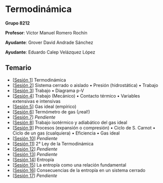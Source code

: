 # Termodinámica

**Grupo 8212**

**Profesor**: Víctor Manuel Romero Rochín

**Ayudante**: Grover David Andrade Sánchez

**Ayudante**: Eduardo Calep Velázquez López

## Temario

- [[Sesión 1](/Termodin%C3%A1mica/Sesi%C3%B3n%2001.pdf)] Termodinámica
- [[Sesión 2](/Termodin%C3%A1mica/Sesi%C3%B3n%2002.pdf)] Sistema cerrado o aislado • Presión (hidrostática) • Trabajo
- [[Sesión 3](/Termodin%C3%A1mica/Sesi%C3%B3n%2003.pdf)] Trabajo • Diagrama p-V
- [[Sesión 4](/Termodin%C3%A1mica/Sesi%C3%B3n%2004.pdf)] Trabajo (Mecánico) • Contacto térmico • Variables extensivas e intensivas
- [[Sesión 5](/Termodin%C3%A1mica/Sesi%C3%B3n%2005.pdf)] Gas ideal (empírico)
- [[Sesión 6](/Termodin%C3%A1mica/Sesi%C3%B3n%2006.pdf)] Termómetro de gas (¡real!)
- [[Sesión 7](/Termodin%C3%A1mica/Sesi%C3%B3n%2007.pdf)] _Pendiente_
- [[Sesión 8](/Termodin%C3%A1mica/Sesi%C3%B3n%2008.pdf)] Trabajo isotérmico y adiabático del gas ideal
- [[Sesión 9](/Termodin%C3%A1mica/Sesi%C3%B3n%2009.pdf)] Procesos (expansión o compresión) • Ciclo de S. Carnot • Ciclo de un gas (cualquiera) • Eficiencia • Gas ideal
- [[Sesión 10](/Termodin%C3%A1mica/Sesi%C3%B3n%2010.pdf)] _Pendiente_
- [[Sesión 11](/Termodin%C3%A1mica/Sesi%C3%B3n%2011.pdf)] 2° Ley de la Termodinámica
- [[Sesión 12](/Termodin%C3%A1mica/Sesi%C3%B3n%2012.pdf)] _Pendiente_
- [[Sesión 13](/Termodin%C3%A1mica/Sesi%C3%B3n%2013.pdf)] _Pendiente_
- [[Sesión 14](/Termodin%C3%A1mica/Sesi%C3%B3n%2014.pdf)] Entropía
- [[Sesión 15](/Termodin%C3%A1mica/Sesi%C3%B3n%2015.pdf)] La entropía como una relación fundamental
- [[Sesión 16](/Termodin%C3%A1mica/Sesi%C3%B3n%2016.pdf)] Consecuencias de la entropía en un sistema cerrado
- [[Sesión 17](/Termodin%C3%A1mica/Sesi%C3%B3n%2017.pdf)] _Pendiente_